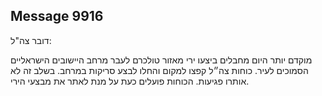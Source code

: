 ## Message 9916

דובר צה"ל: 

מוקדם יותר היום מחבלים ביצעו ירי מאזור טולכרם לעבר מרחב היישובים הישראליים הסמוכים לעיר. כוחות צה״ל קפצו למקום והחלו לבצע סריקות במרחב.
בשלב זה לא אותרו פגיעות. הכוחות פועלים כעת על מנת לאתר את מבצעי הירי.

